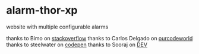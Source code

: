 # alarm-thor-xp

website with multiple configurable alarms

thanks to Bimo on [stackoverflow](https://stackoverflow.com/questions/879152/how-do-i-make-javascript-beep)
thanks to Carlos Delgado on [ourcodeworld](https://ourcodeworld.com/articles/read/1627/how-to-easily-generate-a-beep-notification-sound-with-javascript)
thanks to steelwater on [codepen](https://codepen.io/steelwater/pen/BjeZQx)
thanks to Sooraj on [DEV](https://dev.to/soorajsnblaze333/generic-snippets-dom-element-creation-3go9)
